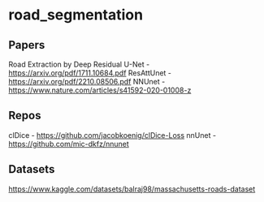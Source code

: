 # road_segmentation

## Papers
Road Extraction by Deep Residual U-Net - https://arxiv.org/pdf/1711.10684.pdf
ResAttUnet - https://arxiv.org/pdf/2210.08506.pdf
NNUnet - https://www.nature.com/articles/s41592-020-01008-z

## Repos
clDice - https://github.com/jacobkoenig/clDice-Loss
nnUnet - https://github.com/mic-dkfz/nnunet

## Datasets
https://www.kaggle.com/datasets/balraj98/massachusetts-roads-dataset
